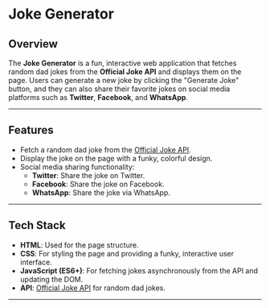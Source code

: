 # Joke Generator

## Overview

The **Joke Generator** is a fun, interactive web application that fetches random dad jokes from the **Official Joke API** and displays them on the page. Users can generate a new joke by clicking the "Generate Joke" button, and they can also share their favorite jokes on social media platforms such as **Twitter**, **Facebook**, and **WhatsApp**.

---

## Features

- Fetch a random dad joke from the [Official Joke API](https://official-joke-api.appspot.com/random_joke).
- Display the joke on the page with a funky, colorful design.
- Social media sharing functionality:
  - **Twitter**: Share the joke on Twitter.
  - **Facebook**: Share the joke on Facebook.
  - **WhatsApp**: Share the joke via WhatsApp.

---

## Tech Stack

- **HTML**: Used for the page structure.
- **CSS**: For styling the page and providing a funky, interactive user interface.
- **JavaScript (ES6+)**: For fetching jokes asynchronously from the API and updating the DOM.
- **API**: [Official Joke API](https://official-joke-api.appspot.com/random_joke) for random dad jokes.

---